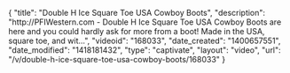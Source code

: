 {
    "title": "Double H Ice Square Toe USA Cowboy Boots",
    "description": "http:\/\/PFIWestern.com - Double H Ice Square Toe USA Cowboy Boots are here and you could hardly ask for more from a boot! Made in the USA, square toe, and wit...",
    "videoid": "168033",
    "date_created": "1400657551",
    "date_modified": "1418181432",
    "type": "captivate",
    "layout": "video",
    "url": "\/v\/double-h-ice-square-toe-usa-cowboy-boots\/168033"
}